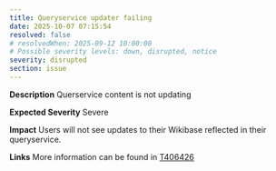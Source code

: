 ```yaml
---
title: Queryservice updater failing
date: 2025-10-07 07:15:54
resolved: false
# resolvedWhen: 2025-09-12 10:00:00
# Possible severity levels: down, disrupted, notice
severity: disrupted
section: issue
---
```

__Description__ Querservice content is not updating

__Expected Severity__ Severe

__Impact__ Users will not see updates to their Wikibase reflected in their queryservice.

__Links__ More information can be found in [T406426](https://phabricator.wikimedia.org/T406426)
